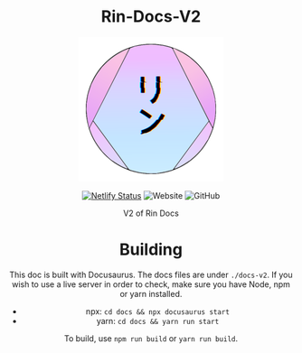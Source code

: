 <div align=center>

# Rin-Docs-V2

<img src="./assets/Rin Logo V4 (GitHub).png" alt="Rin's Logo">

[![Netlify Status](https://api.netlify.com/api/v1/badges/6d7b3cde-5c32-44ac-bb5d-1db9fa1d5f46/deploy-status)](https://app.netlify.com/sites/admiring-brattain-b9adf7/deploys) ![Website](https://img.shields.io/website?down_color=red&down_message=Offline&label=Website&logo=netlify&up_message=Online&url=https%3A%2F%2Fdocs.rinbot.live) ![GitHub](https://img.shields.io/github/license/No767/Rin-Docs-V2?label=License&logo=github)

V2 of Rin Docs

# Building

This doc is built with Docusaurus. The docs files are under `./docs-v2`. If you wish to use a live server in order to check, make sure you have Node, npm or yarn installed.

- npx: `cd docs && npx docusaurus start`
- yarn: `cd docs && yarn run start`

To build, use `npm run build` or `yarn run build`.
